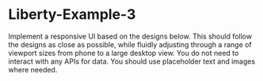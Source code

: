 # Liberty-Example-3
 Implement a responsive UI based on the designs below. This should follow the designs as close as possible, while fluidly adjusting through a range of viewport sizes from phone to a large desktop view. You do not need to interact with any APIs for data. You should use placeholder text and images where needed.
